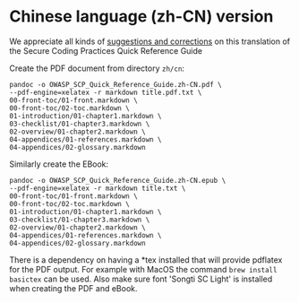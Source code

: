 # Chinese language (zh-CN) version

We appreciate all kinds of [suggestions and corrections][issues] on this translation
of the Secure Coding Practices Quick Reference Guide

Create the PDF document from directory `zh/cn`:

```
pandoc -o OWASP_SCP_Quick_Reference_Guide.zh-CN.pdf \
--pdf-engine=xelatex -r markdown title.pdf.txt \
00-front-toc/01-front.markdown \
00-front-toc/02-toc.markdown \
01-introduction/01-chapter1.markdown \
03-checklist/01-chapter3.markdown \
02-overview/01-chapter2.markdown \
04-appendices/01-references.markdown \
04-appendices/02-glossary.markdown
```

Similarly create the EBook:

```
pandoc -o OWASP_SCP_Quick_Reference_Guide.zh-CN.epub \
--pdf-engine=xelatex -r markdown title.txt \
00-front-toc/01-front.markdown \
00-front-toc/02-toc.markdown \
01-introduction/01-chapter1.markdown \
03-checklist/01-chapter3.markdown \
02-overview/01-chapter2.markdown \
04-appendices/01-references.markdown \
04-appendices/02-glossary.markdown
```

There is a dependency on having a *tex installed that will provide pdflatex for the PDF output.
For example with MacOS the command `brew install basictex` can be used.
Also make sure font 'Songti SC Light' is installed when creating the PDF and eBook.

[issues]: https://github.com/OWASP/www-project-secure-coding-practices-quick-reference-guide/issues/new
